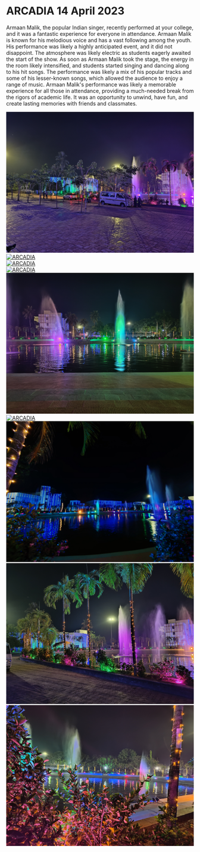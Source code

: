 # ARCADIA 14 April 2023

Armaan Malik, the popular Indian singer, recently performed at your college, and it was a fantastic experience for everyone in attendance. Armaan Malik is known for his melodious voice and has a vast following among the youth. His performance was likely a highly anticipated event, and it did not disappoint. The atmosphere was likely electric as students eagerly awaited the start of the show. As soon as Armaan Malik took the stage, the energy in the room likely intensified, and students started singing and dancing along to his hit songs. The performance was likely a mix of his popular tracks and some of his lesser-known songs, which allowed the audience to enjoy a range of music. Armaan Malik's performance was likely a memorable experience for all those in attendance, providing a much-needed break from the rigors of academic life. It was an opportunity to unwind, have fun, and create lasting memories with friends and classmates.

[![ARCADIA](./assets/ARCADIA-pic1.jpg)]() <br>
[![ARCADIA](./assets/ARCADIA-pic2.jpg)]() <br>
[![ARCADIA](./assets/ARCADIA-pic3.jpg)]() <br>
[![ARCADIA](./assets/ARCADIA-pic4.jpg)]() <br>
[![ARCADIA](./assets/ARCADIA-pic5.jpg)]() <br>
[![ARCADIA](./assets/ARCADIA-pic6.jpg)]() <br>
[![ARCADIA](./assets/ARCADIA-pic7.jpg)]() <br>
[![ARCADIA](./assets/ARCADIA-pic8.jpg)]() <br>
[![ARCADIA](./assets/ARCADIA-pic9.jpg)]() <br>